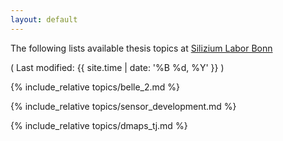 ```yaml
---
layout: default
---
```


The following lists available thesis topics at [Silizium Labor Bonn](https://github.com/SiLab-Bonn)

( Last modified: {{ site.time | date: '%B %d, %Y' }} )

{% include_relative topics/belle_2.md %}

{% include_relative topics/sensor_development.md %}

{% include_relative topics/dmaps_tj.md %}

